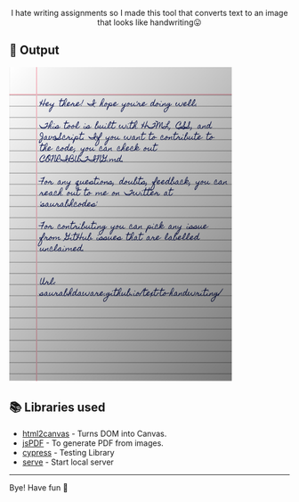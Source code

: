 <p align="center">
 I hate writing assignments so I made this tool that converts text to an image that looks like handwriting😛

</p>

## 🌠 Output

<img width="400" alt="Sample image of output" src="sample.jpeg" />



## 📚 Libraries used

- [html2canvas](https://github.com/niklasvh/html2canvas) - Turns DOM into Canvas.
- [jsPDF](https://github.com/MrRio/jsPDF) - To generate PDF from images.
- [cypress](https://github.com/cypress-io/cypress) - Testing Library
- [serve](https://github.com/zeit/serve) - Start local server

---


Bye!
Have fun 🦄
